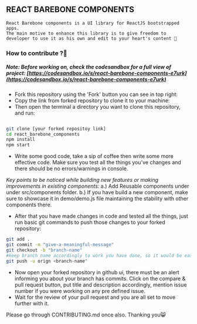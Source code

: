 ## REACT BAREBONE COMPONENTS

	React Barebone components is a UI library for ReactJS bootstrapped apps.
	The main motive to enhance this library is to give freedom to developer to use it as his own and edit to your heart's content 💖

### How to contribute ?🤔
##### Note: Before working on, check the codesandbox for a full view of project: [https://codesandbox.io/s/react-barebone-components-e7urk](https://codesandbox.io/s/react-barebone-components-e7urk)

- Fork this repository using the 'Fork' button you can see in top right:</li>
- Copy the link from forked repository to clone it to your machine:</li>
- Then open the terminal a directory you want to clone this repository, and run:


```bash

git clone [your forked repositoy link]
cd react_barebone_components
npm install
npm start

```

- Write some good code, take a sip of coffee then write some more effective code. Make sure you test all the things you've changes and there should be no errors/warnings in console.

*Key points to be noticed while building new features or making improvements in existing components:*
        a.) Add Reusable components under under src/components folder.
        b.) If you have build a new component, make sure to showcase it in demo/demo.js file maintaining the stability with other components there.

- After that you have made changes in code and tested all the things, just run basic git commands to push those changes to your forked repository:

```bash
git add .
git commit -m "give-a-meaningful-message"
git checkout -b "branch-name" 
#keep branch name accordingly to work you have done, so it would be easier to manage pull requests
git push -u orign <branch-name"
```

- Now open your forked repository in github ui, there must be an alert informing you about your branch has commits. Click on the compare & pull request button, put  title and description accordingly, mention issue number if you were working on any pre defined issue.
-  Wait for the review of your pull request and you are all set to move further with it.

Please go through CONTRIBUTING.md once also. Thanking you😸